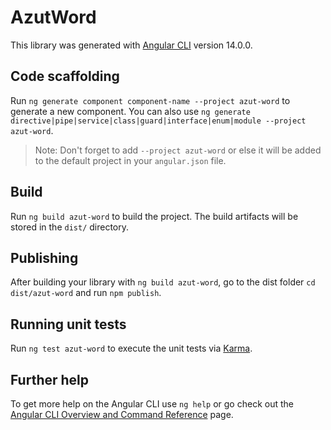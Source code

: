 # AzutWord

This library was generated with [Angular CLI](https://github.com/angular/angular-cli) version 14.0.0.

## Code scaffolding

Run `ng generate component component-name --project azut-word` to generate a new component. You can also use `ng generate directive|pipe|service|class|guard|interface|enum|module --project azut-word`.
> Note: Don't forget to add `--project azut-word` or else it will be added to the default project in your `angular.json` file. 

## Build

Run `ng build azut-word` to build the project. The build artifacts will be stored in the `dist/` directory.

## Publishing

After building your library with `ng build azut-word`, go to the dist folder `cd dist/azut-word` and run `npm publish`.

## Running unit tests

Run `ng test azut-word` to execute the unit tests via [Karma](https://karma-runner.github.io).

## Further help

To get more help on the Angular CLI use `ng help` or go check out the [Angular CLI Overview and Command Reference](https://angular.io/cli) page.
